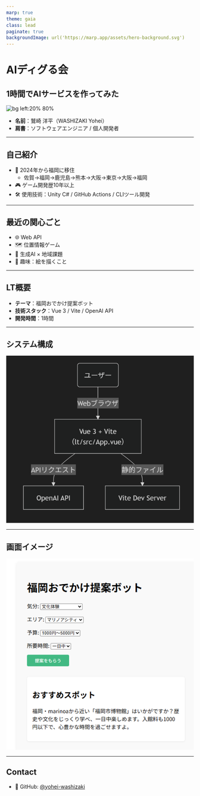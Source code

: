 ```yaml
---
marp: true
theme: gaia
class: lead
paginate: true
backgroundImage: url('https://marp.app/assets/hero-background.svg')
---
```


<!-- スライド1：タイトル -->

# AIディグる会

## 1時間でAIサービスを作ってみた

![bg left:20% 80%](https://avatars.githubusercontent.com/yohei-washizaki)


- **名前**：鷲崎 洋平（WASHIZAKI Yohei）  
- **肩書**：ソフトウェアエンジニア / 個人開発者  

---

<!-- スライド2：自己紹介 -->

## 自己紹介

- 📍 2024年から福岡に移住
  - 佐賀→福岡→鹿児島→熊本→大阪→東京→大阪→福岡
- 🎮 ゲーム開発歴10年以上  
- 🛠 使用技術：Unity C# / GitHub Actions / CLIツール開発

---

<!-- スライド3：関心・活動 -->

## 最近の関心ごと

- 🌐 Web API
- 🗺 位置情報ゲーム
- 🧠 生成AI × 地域課題  
- 🎨 趣味：絵を描くこと

---

<!-- スライド4：LT概要 -->

## LT概要

- **テーマ**：福岡おでかけ提案ボット
- **技術スタック**：Vue 3 / Vite / OpenAI API
- **開発時間**：1時間

---

<!-- スライド5：システム構成 -->

## システム構成

![system構成図](../lt/system.png)

---

<!-- スライド6：画面イメージ -->

## 画面イメージ

![screenshot](../lt/screenshot.png)

---

<!-- スライド7：連絡先 -->

## Contact

- 🐙 GitHub: [@yohei-washizaki](https://github.com/yohei-washizaki)

